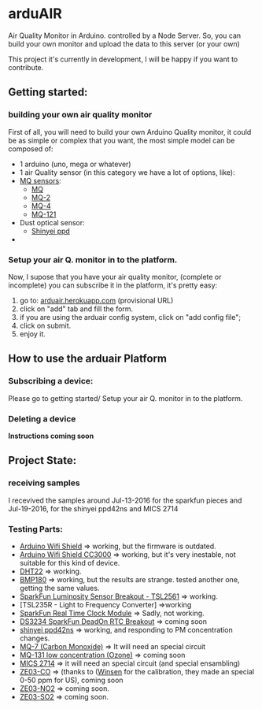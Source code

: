 # arduAIR

Air Quality Monitor in Arduino. controlled by a Node Server. So, you can build your own monitor and upload the data to this server (or your own) 

This project it's currently in development, I will be happy if you want to contribute.

## Getting started:

### building your own air quality monitor
First of all, you will need to build your own Arduino Quality monitor, it could be as simple or complex that you want, the most simple model can be composed of:
* 1 arduino (uno, mega or whatever)
* 1 air Quality sensor (in this category we have a lot of options, like):
 * [MQ sensors]():
   * [MQ]()
   * [MQ-2]()
   * [MQ-4]()
   * [MQ-121]()
 * Dust optical sensor:
   * [Shinyei ppd]()
*  


### Setup your air Q. monitor in to the platform.
Now, I supose that you have your air quality monitor, (complete or incomplete) you can subscribe it in the platform, it's pretty easy:

1) go to: [arduair.herokuapp.com](arduair.herokuapp.com) (provisional URL)
2) click on "add" tab and fill the form.
3) if you are using the arduair config system, click on "add config file";
4) click on submit.
5) enjoy it.

## How to use the arduair Platform
### Subscribing a device:
Please go to getting started/ Setup your air Q. monitor in to the platform.
### Deleting a device

**Instructions coming soon**

## Project State:
### receiving samples
I recevived the samples around Jul-13-2016 for the sparkfun pieces and Jul-19-2016, for the shinyei ppd42ns and MICS 2714
### Testing Parts:
* [Arduino Wifi Shield](https://www.sparkfun.com/products/11287) => working, but the firmware is outdated.
* [Arduino Wifi Shield CC3000]() => working, but it's very inestable, not suitable for this kind of device.
* [DHT22](https://www.sparkfun.com/products/10167) =>  working.
* [BMP180](https://www.sparkfun.com/products/11824) => working, but the results are strange. tested another one, getting the same values.
* [SparkFun Luminosity Sensor Breakout - TSL2561](https://www.sparkfun.com/products/12055) => working.
* [TSL235R - Light to Frequency Converter] =>working
* [SparkFun Real Time Clock Module](https://www.sparkfun.com/products/12708) => Sadly, not working.
* [DS3234 SparkFun DeadOn RTC Breakout](https://www.sparkfun.com/products/10160) => coming soon
* [shinyei ppd42ns](http://www.seeedstudio.com/wiki/images/4/4c/Grove_-_Dust_sensor.pdf) => working, and responding to PM concentration changes. 
* [MQ-7 (Carbon Monoxide)](https://www.sparkfun.com/products/9403) => It will need an special circuit
* [MQ-131 low concentration (Ozone)](http://www.winsen-sensor.com/products/semiconductor-gas-sensor/sensor-mq131.html) => coming soon
* [MICS 2714]() => it will need an special circuit (and special ensambling)
* [ZE03-CO](http://www.winsen-sensor.com/products/co-module/ze03-co.html) => (thanks to ([Winsen](http://www.winsen-sensor.com/) for the calibration, they made an special 0-50 ppm for US), coming soon
* [ZE03-NO2]() => coming soon.
* [ZE03-SO2]() => coming soon.

 